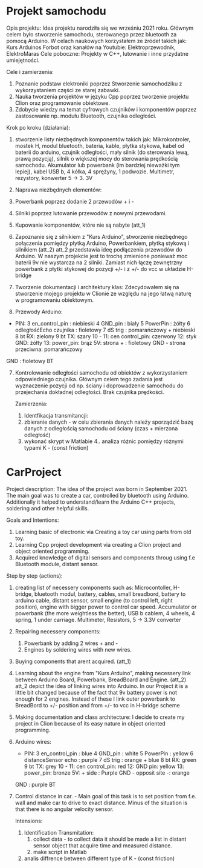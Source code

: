 # Projekt samochodu 
Opis projektu:
Idea projektu narodziła się we wrześniu 2021 roku. Głównym celem było stworzenie samochodu, sterowanego przez bluetooth za pomocą Arduino. 
W celach naukowych korzystałem ze źródeł takich jak: Kurs Arduinos Forbot oraz kanałów na Youtubie: Elektroprzewodnik, ElektroMaras
Cele poboczne: Projekty w C++, lutowanie i inne przydatne umiejętności.

Cele i zamierzenia:
1. Poznanie podstaw elektroniki poprzez Stworzenie samochodziku z wykorzystaniem części ze starej zabawki.
2. Nauka tworzenia projektów w języku Cpp poprzez tworzenie projektu Clion oraz programowanie obiektowe.
3. Zdobycie wiedzy na temat cyfrowych czujników i komponentów poprzez zastosowanie np. modułu Bluetooth, czujnika odległości.

Krok po kroku (działania):

1. stworzenie listy niezbędnych komponentów takich jak:
Mikrokontroler, mostek H, modul bluetooth, bateria, kable, płytka stykowa, kabel od baterii do arduino, czujnik odległości,
mały silnik (do sterowania lewą, prawą pozycją), silnik o większej mocy do sterowania prędkością samochodu.
Akumulator lub powerbank (im bardziej nieważki tym lepiej), kabel USB b, 4 kółka, 4 sprężyny, 1 podwozie.
Multimetr, rezystory, konwerter 5 -> 3. 3V

2. Naprawa niezbędnych elementów:
  1. Powerbank poprzez dodanie 2 przewodów + i -
  2. Silniki poprzez lutowanie przewodów z nowymi przewodami.
  3. Kupowanie komponentów, które nie są nabyte (att_1)

4. Zapoznanie się z silnikiem z "Kurs Arduino", stworzenie niezbędnego połączenia pomiędzy płytką Arduino, Powerbankiem, płytką stykową i silnikiem (att_2)
att_2 przedstawia ideę podłączenia przewodów do Arduino. W naszym projekcie jest to trochę zmienione
ponieważ moc baterii 9v nie wystarcza na 2 silniki.
Zamiast nich łączę zewnętrzny powerbank z płytki stykowej do pozycji +/- i z +/- do vcc
w układzie H-bridge


5. Tworzenie dokumentacji i architektury klas:
Zdecydowałem się na stworzenie mojego projektu w Clionie ze względu na jego łatwą naturę w programowaniu obiektowym.

6. Przewody Arduino:

* PIN:
3 en_control_pin : niebieski
4 GND_pin : biały
5 PowerPin : żółty
6 odległośćEcho czujnika : fioletowy
7 dS trig : pomarańczowy + niebieski
8 bt RX: zielony
9 bt TX: szary
10 -
11: cen control_pin: czerwony
12: styk GND: żółty
13: power_pin: brąz
5V: strona + : fioletowy
GND - strona przeciwna: pomarańczowy

GND : fioletowy BT

7. Kontrolowanie odległości samochodu od obiektów z wykorzystaniem odpowiedniego czujnika. 
  Głównym celem tego zadania jest wyznaczenie pozycji od np. ściany i doprowadzenie samochodu do przejechania dokładnej odległości.
  Brak czujnika prędkości.

    Zamierzenia:

    1. Identfikacja transmitancji:
     1. zbieranie danych - w celu zbierania danych należy sporządzić bazę danych z odległością samochodu od ściany (czas + mierzona odległość)
     2. wykonać skrypt w Matlabie
    4.. analiza różnic pomiędzy różnymi typami K - (const friction)




# CarProject

Project description:
The idea of the project was born in September 2021. The main goal was to create a car, controlled by bluetooth using Arduino. Additionally it helped to understand/learn the Arduino
C++ projects, soldering and other helpful skills. 

Goals and Intentions:
1. Learning basic of electronic via Creating a toy car using parts from old toy.
2. Learning Cpp project development via creating a Clion project and object oriented programming.
3. Acquired knowledge of digital sensors and components throug using f.e Bluetooth module, distant sensor.

Step by step (actions):
1. creating list of necessery components such as:
    Microcontoller, H-bridge, bluetooth modul, battery, cables, small breadbord, battery to arduino cable, distant sensor, 
    small engine (to control left, right position), engine with bigger power to control car speed. 
    Accumulator or powerbank (the more weightless the better), USB b cablem, 4 wheels, 4 spring, 1 under carriage.
    Multimeter, Resistors, 5 -> 3.3V converter
    
    
    
2. Repairing necessery components:
    1. Powerbank by adding 2 wires + and -
    2. Engines by soldering wires with new wires.
3. Buying components that arent acquired. (att_1)

4. Learning about the engine from "Kurs Arduino", making necessery link between Arduino Board, Powerbank, BreadBoard and Engine. (att_2)
    att_2 depict the idea of linking wires into Arduino. In our Project it is a little bit changed
    because of the fact that 9v battery power is not enough for 2 engines.
    Instead of these I link outer powerbank to BreadBord to +/- position and from +/- to vcc
    in H-bridge scheme
    

    
5. Making documentation and class architecture:
    I decide to create my project in Clion because of its easy nature in object oriented programming. 


6. Arduino wires: 

    * PIN:
    3 en_control_pin : blue
    4 GND_pin : white 
    5 PowerPin : yellow
    6 distanceSensor echo : purple
    7 dS trig : orange + blue
    8 bt RX: green
    9 bt TX: grey
    10 -
    11: cen control_pin: red
    12: GND pin: yellow 
    13: power_pin: bronze 
    5V: + side : Purple
    GND - opposit site -: orange
    
    GND : purple BT
    
7. Control distance in car. - Main goal of this task is to set position from f.e. wall and make car to drive to exact distance.
    Minus of the situation is that there is no angular velocity sensor.
   
   Intensions:
   
   1. Identification Transmitation:
       1. collect data - to collect data it should be made a list in distant sensor object that acquire time and measured distance.
       2. make script in Matlab 
   2. analis diffrence between different type of K - (const friction) 

    
    
